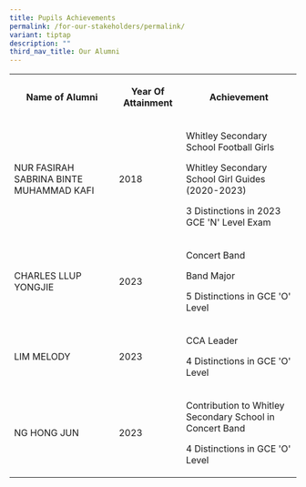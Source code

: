 ```yaml
---
title: Pupils Achievements
permalink: /for-our-stakeholders/permalink/
variant: tiptap
description: ""
third_nav_title: Our Alumni
---
```

<table>
<tbody>
<tr>
<th rowspan="1" colspan="2">
<p>Name of Alumni</p>
</th>
<th rowspan="1" colspan="1">
<p>Year Of Attainment</p>
</th>
<th rowspan="1" colspan="1">
<p>Achievement</p>
</th>
</tr>
<tr>
<td rowspan="1" colspan="2">
<p>NUR FASIRAH SABRINA BINTE MUHAMMAD KAFI</p>
</td>
<td rowspan="1" colspan="1">
<p>2018</p>
</td>
<td rowspan="1" colspan="1">
<p>Whitley Secondary School Football Girls</p>
<p>Whitley Secondary School Girl Guides (2020-2023)</p>
<p>3 Distinctions in 2023 GCE 'N' Level Exam</p>
</td>
</tr>
<tr>
<td rowspan="1" colspan="2">
<p>CHARLES LLUP YONGJIE</p>
</td>
<td rowspan="1" colspan="1">
<p>2023</p>
</td>
<td rowspan="1" colspan="1">
<p>Concert Band</p>
<p>Band Major</p>
<p>5 Distinctions in GCE 'O' Level</p>
</td>
</tr>
<tr>
<td rowspan="1" colspan="2">
<p>LIM MELODY</p>
</td>
<td rowspan="1" colspan="1">
<p>2023</p>
</td>
<td rowspan="1" colspan="1">
<p>CCA Leader</p>
<p>4 Distinctions in GCE 'O' Level</p>
</td>
</tr>
<tr>
<td rowspan="1" colspan="2">
<p>NG HONG JUN</p>
</td>
<td rowspan="1" colspan="1">
<p>2023</p>
</td>
<td rowspan="1" colspan="1">
<p>Contribution to Whitley Secondary School in Concert Band</p>
<p>4 Distinctions in GCE 'O' Level</p>
</td>
</tr>
</tbody>
</table>
<p></p>